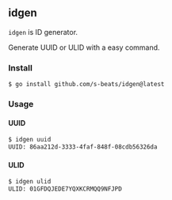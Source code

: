 ## idgen

`idgen` is ID generator.

Generate UUID or ULID with a easy command.

### Install

```
$ go install github.com/s-beats/idgen@latest
```

### Usage

#### UUID

```sh
$ idgen uuid
UUID: 86aa212d-3333-4faf-848f-08cdb56326da
```

#### ULID

```sh
$ idgen ulid
ULID: 01GFDQJEDE7YQXKCRMQQ9NFJPD
```
